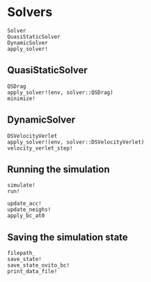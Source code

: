 # Solvers

```@docs
Solver
QuasiStaticSolver
DynamicSolver
apply_solver!
```

## QuasiStaticSolver

```@docs
QSDrag
apply_solver!(env, solver::QSDrag)
minimize!
```

## DynamicSolver

```@docs
DSVelocityVerlet
apply_solver!(env, solver::DSVelocityVerlet)
velocity_verlet_step!
```

## Running the simulation

```@docs
simulate!
run!
```

```@docs
update_acc!
update_neighs!
apply_bc_at0
```
## Saving the simulation state
```@docs
filepath_
save_state!
save_state_ovito_bc!
print_data_file!
```
